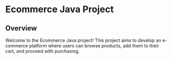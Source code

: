 # Ecommerce Java Project

## Overview
Welcome to the Ecommerce Java project! This project aims to develop an e-commerce platform where users can browse products, add them to their cart, and proceed with purchasing.


